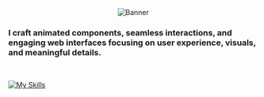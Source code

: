 <div align="center"><img src="https://media2.giphy.com/headers/dhunten/0DvIY8fAjBSg.gif" alt="Banner" margin="0 auto"/></div>


### I craft animated components, seamless interactions, and engaging web interfaces focusing on user experience, visuals, and meaningful details.
<br />

[![My Skills](https://skillicons.dev/icons?i=ts,nextjs,tailwind,figma,svg&perline=5)](https://skill-icons-builder.vercel.app/)
